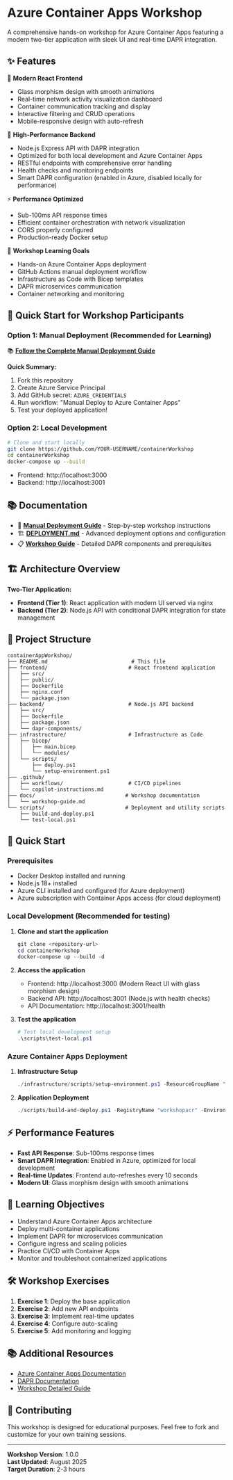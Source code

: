 # Azure Container Apps Workshop

A comprehensive hands-on workshop for Azure Container Apps featuring a modern two-tier application with sleek UI and real-time DAPR integration.

## ✨ Features

🎨 **Modern React Frontend**
- Glass morphism design with smooth animations
- Real-time network activity visualization dashboard
- Container communication tracking and display
- Interactive filtering and CRUD operations
- Mobile-responsive design with auto-refresh

🚀 **High-Performance Backend**
- Node.js Express API with DAPR integration
- Optimized for both local development and Azure Container Apps
- RESTful endpoints with comprehensive error handling
- Health checks and monitoring endpoints
- Smart DAPR configuration (enabled in Azure, disabled locally for performance)

⚡ **Performance Optimized**
- Sub-100ms API response times
- Efficient container orchestration with network visualization
- CORS properly configured
- Production-ready Docker setup

🎯 **Workshop Learning Goals**
- Hands-on Azure Container Apps deployment
- GitHub Actions manual deployment workflow
- Infrastructure as Code with Bicep templates
- DAPR microservices communication
- Container networking and monitoring

## 🚀 Quick Start for Workshop Participants

### **Option 1: Manual Deployment (Recommended for Learning)**
📚 **[Follow the Complete Manual Deployment Guide](./MANUAL_DEPLOYMENT_GUIDE.md)**

**Quick Summary:**
1. Fork this repository
2. Create Azure Service Principal
3. Add GitHub secret: `AZURE_CREDENTIALS`
4. Run workflow: "Manual Deploy to Azure Container Apps"
5. Test your deployed application!

### **Option 2: Local Development**
```bash
# Clone and start locally
git clone https://github.com/YOUR-USERNAME/containerWorkshop
cd containerWorkshop
docker-compose up --build
```
- Frontend: http://localhost:3000
- Backend: http://localhost:3001

## 📚 Documentation

- 📖 **[Manual Deployment Guide](./MANUAL_DEPLOYMENT_GUIDE.md)** - Step-by-step workshop instructions
- 🏗️ **[DEPLOYMENT.md](./DEPLOYMENT.md)** - Advanced deployment options and configuration
- 📋 **[Workshop Guide](./docs/workshop-guide.md)** - Detailed DAPR components and prerequisites

## 🏗️ Architecture Overview

**Two-Tier Application:**
- **Frontend (Tier 1)**: React application with modern UI served via nginx
- **Backend (Tier 2)**: Node.js API with conditional DAPR integration for state management

## 📁 Project Structure

```
containerAppWorkshop/
├── README.md                           # This file
├── frontend/                          # React frontend application
│   ├── src/
│   ├── public/
│   ├── Dockerfile
│   ├── nginx.conf
│   └── package.json
├── backend/                           # Node.js API backend
│   ├── src/
│   ├── Dockerfile
│   ├── package.json
│   └── dapr-components/
├── infrastructure/                    # Infrastructure as Code
│   ├── bicep/
│   │   ├── main.bicep
│   │   └── modules/
│   └── scripts/
│       ├── deploy.ps1
│       └── setup-environment.ps1
├── .github/
│   ├── workflows/                     # CI/CD pipelines
│   └── copilot-instructions.md
├── docs/                             # Workshop documentation
│   └── workshop-guide.md
└── scripts/                          # Deployment and utility scripts
    ├── build-and-deploy.ps1
    └── test-local.ps1
```

## 🚀 Quick Start

### Prerequisites
- Docker Desktop installed and running
- Node.js 18+ installed
- Azure CLI installed and configured (for Azure deployment)
- Azure subscription with Container Apps access (for cloud deployment)

### Local Development (Recommended for testing)

1. **Clone and start the application**
   ```powershell
   git clone <repository-url>
   cd containerWorkshop
   docker-compose up --build -d
   ```

2. **Access the application**
   - Frontend: http://localhost:3000 (Modern React UI with glass morphism design)
   - Backend API: http://localhost:3001 (Node.js with health checks)
   - API Documentation: http://localhost:3001/health

3. **Test the application**
   ```powershell
   # Test local development setup
   .\scripts\test-local.ps1
   ```

### Azure Container Apps Deployment

1. **Infrastructure Setup**
   ```powershell
   ./infrastructure/scripts/setup-environment.ps1 -ResourceGroupName "workshop-rg" -Location "eastus"
   ```

2. **Application Deployment**
   ```powershell
   ./scripts/build-and-deploy.ps1 -RegistryName "workshopacr" -Environment "workshop-env"
   ```

## ⚡ Performance Features

- **Fast API Response**: Sub-100ms response times
- **Smart DAPR Integration**: Enabled in Azure, optimized for local development
- **Real-time Updates**: Frontend auto-refreshes every 10 seconds
- **Modern UI**: Glass morphism design with smooth animations

## 🎯 Learning Objectives

- Understand Azure Container Apps architecture
- Deploy multi-container applications
- Implement DAPR for microservices communication
- Configure ingress and scaling policies
- Practice CI/CD with Container Apps
- Monitor and troubleshoot containerized applications

## 🛠️ Workshop Exercises

1. **Exercise 1**: Deploy the base application
2. **Exercise 2**: Add new API endpoints
3. **Exercise 3**: Implement real-time updates
4. **Exercise 4**: Configure auto-scaling
5. **Exercise 5**: Add monitoring and logging

## 📚 Additional Resources

- [Azure Container Apps Documentation](https://docs.microsoft.com/azure/container-apps/)
- [DAPR Documentation](https://docs.dapr.io/)
- [Workshop Detailed Guide](./docs/workshop-guide.md)

## 🤝 Contributing

This workshop is designed for educational purposes. Feel free to fork and customize for your own training sessions.

---

**Workshop Version**: 1.0.0  
**Last Updated**: August 2025  
**Target Duration**: 2-3 hours
